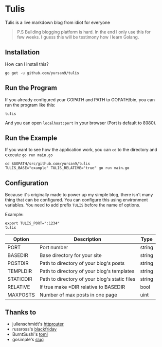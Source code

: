 Tulis
=====

Tulis is a live markdown blog from idiot for everyone

> P.S Building blogging platform is hard.
> In the end I only use this for few weeks.
> I guess this will be testimony how I learn Golang.

## Installation ##

How can I install this?

```shell
go get -u github.com/yursan9/tulis
```

## Run the Program ##

If you already configured your GOPATH and PATH to GOPATH/bin, you can run the
program like this:

```shell
tulis
```

And you can open `localhost:port` in your browser (Port is default to 8080).

## Run the Example ##

If you want to see how the application work, you can `cd` to the directory
and execute `go run main.go`

```shell
cd $GOPATH/src/github.com/yursan9/tulis
TULIS_BASE="example" TULIS_RELATIVE="true" go run main.go 
```

## Configuration ##

Because it's originally made to power up my simple blog, there isn't many thing
that can be configured. You can configure this using environment variables. You
need to add prefix `TULIS` before the name of options.

Example:
```shell
export TULIS_PORT=":1234"
tulis
```

| Option        | Description                                   | Type     |
|---------------|-----------------------------------------------|----------|
| PORT          | Port number                                   | string   |
| BASEDIR       | Base directory for your site                  | string   |
| POSTDIR       | Path to directory of your blog's posts        | string   |
| TEMPLDIR      | Path to directory of your blog's templates    | string   |
| STATICDIR     | Path to directory of your blog's static files | string   |
| RELATIVE      | If true make *DIR relative to BASEDIR         | bool     |
| MAXPOSTS      | Number of max posts in one page               | uint     |

## Thanks to ##
+ julienschmidt's [httprouter](github.com/julienschmidt/httprouter)
+ russross's [blackfriday](github.com/russross/blackfriday)
+ BurntSushi's [toml](https://github.com/BurntSushi/toml)
+ gosimple's [slug](https://github.com/gosimple/slug)
